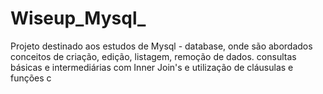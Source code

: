 # Wiseup_Mysql_
Projeto destinado aos estudos de Mysql - database, onde são abordados conceitos de criação, edição, listagem, remoção de dados. consultas básicas e intermediárias com Inner Join's e utilização de cláusulas e funções
c
